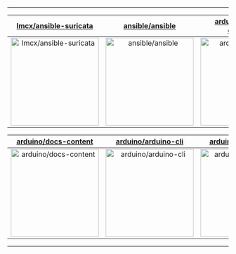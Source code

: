 ## 



---

| [lmcx/ansible-suricata](https://github.com/lmcx/ansible-suricata) | [ansible/ansible](https://github.com/ansible/ansible) | [arduino/arduino-examples](https://github.com/arduino/arduino-examples) |
| :-: | :-: | :-: |
| <a href="https://github.com/lmcx/ansible-suricata"><img src="https://github.com/lmcx/ansible-suricata/raw/master/DISPLAY.jpg" alt="lmcx/ansible-suricata" title="lmcx/ansible-suricata" width="200" height="200"></a> | <a href="https://github.com/ansible/ansible"><img src="https://github.com/lmcx/ansible-suricata/raw/master/DISPLAY.jpg" alt="ansible/ansible" title="ansible/ansible" width="200" height="200"></a> | <a href="https://github.com/arduino/arduino-examples"><img src="https://github.com/lmcx/ansible-suricata/raw/master/DISPLAY.jpg" alt="arduino/arduino-examples" title="arduino/arduino-examples" width="200" height="200"></a> |

| [arduino/docs-content](https://github.com/arduino/docs-content) | [arduino/arduino-cli](https://github.com/arduino/arduino-cli) | [arduino/arduino-ide](https://github.com/arduino/arduino-ide) |
| :-: | :-: | :-: |
| <a href="https://github.com/arduino/docs-content"><img src="https://github.com/lmcx/ansible-suricata/raw/master/DISPLAY.jpg" alt="arduino/docs-content" title="arduino/docs-content" width="200" height="200"></a> | <a href="https://github.com/arduino/arduino-cli"><img src="https://github.com/lmcx/ansible-suricata/raw/master/DISPLAY.jpg" alt="arduino/arduino-cli" title="arduino/arduino-cli" width="200" height="200"></a> | <a href="https://github.com/arduino/arduino-ide"><img src="https://github.com/lmcx/ansible-suricata/raw/master/DISPLAY.jpg" alt="arduino/arduino-ide" title="arduino/arduino-ide" width="200" height="200"></a> |



---

